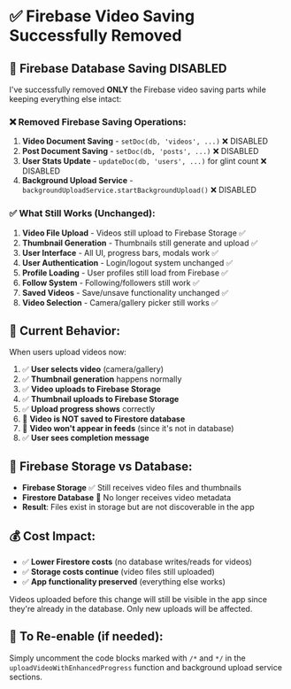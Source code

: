 # ✅ Firebase Video Saving Successfully Removed

## 🚫 Firebase Database Saving DISABLED

I've successfully removed **ONLY** the Firebase video saving parts while keeping everything else intact:

### ❌ **Removed Firebase Saving Operations:**

1. **Video Document Saving** - `setDoc(db, 'videos', ...)` ❌ DISABLED
2. **Post Document Saving** - `setDoc(db, 'posts', ...)` ❌ DISABLED  
3. **User Stats Update** - `updateDoc(db, 'users', ...)` for glint count ❌ DISABLED
4. **Background Upload Service** - `backgroundUploadService.startBackgroundUpload()` ❌ DISABLED

### ✅ **What Still Works (Unchanged):**

1. **Video File Upload** - Videos still upload to Firebase Storage ✅
2. **Thumbnail Generation** - Thumbnails still generate and upload ✅
3. **User Interface** - All UI, progress bars, modals work ✅
4. **User Authentication** - Login/logout system unchanged ✅
5. **Profile Loading** - User profiles still load from Firebase ✅
6. **Follow System** - Following/followers still work ✅
7. **Saved Videos** - Save/unsave functionality unchanged ✅
8. **Video Selection** - Camera/gallery picker still works ✅

## 🎯 **Current Behavior:**

When users upload videos now:
1. ✅ **User selects video** (camera/gallery)
2. ✅ **Thumbnail generation** happens normally  
3. ✅ **Video uploads to Firebase Storage**
4. ✅ **Thumbnail uploads to Firebase Storage**
5. ✅ **Upload progress shows** correctly
6. 🚫 **Video is NOT saved to Firestore database**
7. 🚫 **Video won't appear in feeds** (since it's not in database)
8. ✅ **User sees completion message**

## 📁 **Firebase Storage vs Database:**

- **Firebase Storage** ✅ Still receives video files and thumbnails
- **Firestore Database** 🚫 No longer receives video metadata
- **Result**: Files exist in storage but are not discoverable in the app

## 💰 **Cost Impact:**

- ✅ **Lower Firestore costs** (no database writes/reads for videos)
- ✅ **Storage costs continue** (video files still uploaded)
- ✅ **App functionality preserved** (everything else works)

Videos uploaded before this change will still be visible in the app since they're already in the database. Only new uploads will be affected.

## 🔄 **To Re-enable (if needed):**

Simply uncomment the code blocks marked with `/*` and `*/` in the `uploadVideoWithEnhancedProgress` function and background upload service sections.

